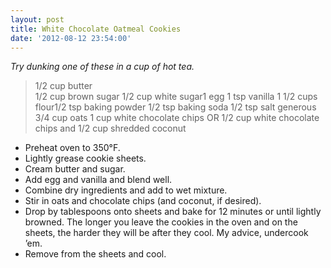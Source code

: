 ```yaml
---
layout: post
title: White Chocolate Oatmeal Cookies
date: '2012-08-12 23:54:00'
---
```


*Try dunking one of these in a cup of hot tea.*

> 1/2 cup butter  
1/2 cup brown sugar
1/2 cup white sugar1 egg
1 tsp vanilla
1 1/2 cups flour1/2 tsp baking powder
1/2 tsp baking soda
1/2 tsp salt
generous 3/4 cup oats
1 cup white chocolate chips OR 1/2 cup white chocolate chips and 1/2 cup shredded coconut

* Preheat oven to 350°F.
* Lightly grease cookie sheets.
* Cream butter and sugar. 
* Add egg and vanilla and blend well.
* Combine dry ingredients and add to wet mixture.
* Stir in oats and chocolate chips (and coconut, if desired).
* Drop by tablespoons onto sheets and bake for 12 minutes or until lightly browned. The longer you leave the cookies in the oven and on the sheets, the harder they will be after they cool. My advice, undercook ’em.
* Remove from the sheets and cool.